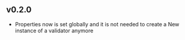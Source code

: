 ## v0.2.0

* Properties now is set globally and it is not needed to create a New instance
of a validator anymore 